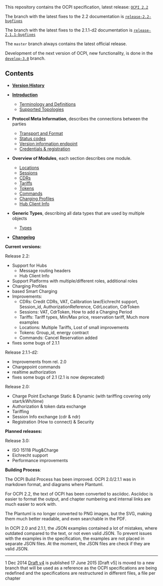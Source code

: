 This repository contains the OCPI specification, latest release: [`OCPI 2.2`](https://github.com/ocpi/ocpi/releases/download/2.2/OCPI-2.2.pdf)

The branch with the latest fixes to the 2.2 documentation is [`release-2.2-bugfixes`](https://github.com/ocpi/ocpi/tree/release-2.2-bugfixes)

The branch with the latest fixes to the 2.1.1-d2 documentation is [`release-2.1.1-bugfixes`](https://github.com/ocpi/ocpi/tree/release-2.1.1-bugfixes)

The `master` branch always contains the latest official release.

Development of the next version of OCPI, new functionality, is done in the  [`develop-3.0`](https://github.com/ocpi/ocpi/tree/develop-3.0) branch.

## Contents

 * [__Version History__](version_history.asciidoc)
 * [__Introduction__](introduction.asciidoc)
   - [Terminology and Definitions](terminology.asciidoc)
   - [Supported Topologies](topology.asciidoc)
 * __Protocol Meta Information__, describes the connections between the parties
   - [Transport and Format](transport_and_format.asciidoc)
   - [Status codes](status_codes.asciidoc)
   - [Version information endpoint](version_information_endpoint.asciidoc)
   - [Credentials & registration](credentials.asciidoc)
 * __Overview of Modules__, each section describes one module.
   - [Locations](mod_locations.asciidoc)
   - [Sessions](mod_sessions.asciidoc)
   - [CDRs](mod_cdrs.asciidoc)
   - [Tariffs](mod_tariffs.asciidoc)
   - [Tokens](mod_tokens.asciidoc)
   - [Commands](mod_commands.asciidoc)
   - [Charging Profiles](mod_charging_profiles.asciidoc)
   - [Hub Client Info](mod_hub_client_info.asciidoc)

 * __Generic Types__, describing all data types that are used by multiple objects
   - [Types](types.asciidoc)
 * [__Changelog__](changelog.asciidoc)

__Current versions:__

Release 2.2:

- Support for Hubs 
  - Message routing headers 
  - Hub Client Info 
- Support Platforms with multiple/different roles, additional roles 
- Charging Profiles 
- based Smart Charging 
- Improvements:
  - CDRs: Credit CDRs, VAT, Calibration law/Eichrecht support, Session_id, AuthorizationReference, CdrLocation, CdrToken
  - Sessions: VAT, CdrToken, How to add a Charging Period
  - Tariffs: Tariff types, Min/Max price, reservation tariff, Much more examples
  - Locations: Multiple Tariffs, Lost of small improvements
  - Tokens: Group_id, energy contract
  - Commands: Cancel Reservation added
- fixes some bugs of 2.1.1

Release 2.1.1-d2:

- Improvements from rel. 2.0
- Chargepoint commands
- realtime authorization
- fixes some bugs of 2.1 (2.1 is now deprecated)

Release 2.0: 

- Charge Point Exchange Static & Dynamic (with tariffing covering only start/kWh/time)
- Authorization & token data exchange
- Tariffing
- Session Info exchange (cdr & ndr)
- Registration (How to connect) & Security


__Planned releases:__

Release 3.0:

- ISO 15118 Plug&Charge
- Eichrecht support
- Performance improvements


__Building Process__:

The OCPI Build Process has been improved. OCPI 2.0/2.1.1 was in markdown format, and diagrams where Plantuml.

For OCPI 2.2, the text of OCPI has been converted to asciidoc. 
Asciidoc is easier to format the output, and chapter numbering and internal links are much easier to work with.

The Plantuml is no longer converted to PNG images, but the SVG, making them much better readable, and even searchable in the PDF.

In OCPI 2.0 and 2.1.1, the JSON examples contained a lot of mistakes, where outdated compared to the text, or not even valid JSON. 
To prevent issues with the examples in the specification, the examples are not placed in separate JSON files. 
At the moment, the JSON files are check if they are valid JSON.

----
1 Dec 2014 [Draft v4](releases/old/OCPI-Draftv4.pdf) is published
17 June 2015 [Draft v5] is moved to a new branch that will be used as a reference as the OCPI specifications are being redefined and the specifications are restructured in different files, a file per chapter
